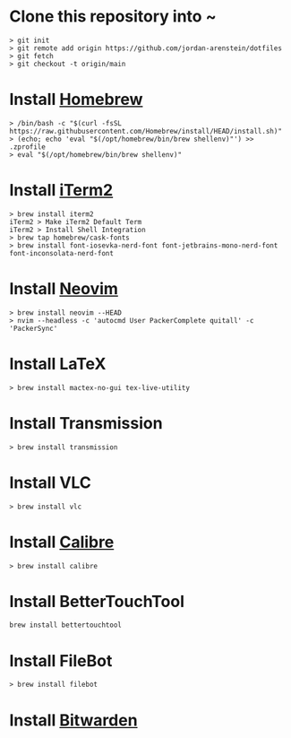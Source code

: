 # Clone this repository into ~
```
> git init
> git remote add origin https://github.com/jordan-arenstein/dotfiles
> git fetch
> git checkout -t origin/main
```

# Install [Homebrew](brew.sh)
```
> /bin/bash -c "$(curl -fsSL https://raw.githubusercontent.com/Homebrew/install/HEAD/install.sh)"
> (echo; echo 'eval "$(/opt/homebrew/bin/brew shellenv)"') >> .zprofile
> eval "$(/opt/homebrew/bin/brew shellenv)"
```

# Install [iTerm2](iterm2.com)
```
> brew install iterm2
iTerm2 > Make iTerm2 Default Term
iTerm2 > Install Shell Integration
> brew tap homebrew/cask-fonts 
> brew install font-iosevka-nerd-font font-jetbrains-mono-nerd-font font-inconsolata-nerd-font
```

# Install [Neovim](neovim.io)
```
> brew install neovim --HEAD
> nvim --headless -c 'autocmd User PackerComplete quitall' -c 'PackerSync'
```

# Install LaTeX
```
> brew install mactex-no-gui tex-live-utility
```

# Install Transmission
```
> brew install transmission
```

# Install VLC
```
> brew install vlc
```

# Install [Calibre](calibre-ebook.com)
```
> brew install calibre
```

# Install BetterTouchTool
```
brew install bettertouchtool
```

# Install FileBot
```
> brew install filebot
```

# Install [Bitwarden](https://apps.apple.com/za/app/bitwarden/id1352778147)
